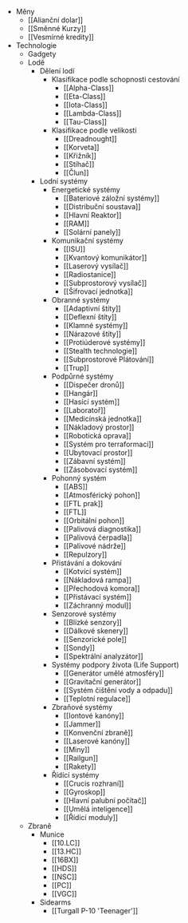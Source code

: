 * Měny
    * [[Alianční dolar]]
    * [[Směnné Kurzy]]
    * [[Vesmírné kredity]]
* Technologie
  * Gadgety
  * Lodě
    * Dělení lodí
      * Klasifikace podle schopnosti cestování
          * [[Alpha-Class]]
          * [[Eta-Class]]
          * [[Iota-Class]]
          * [[Lambda-Class]]
          * [[Tau-Class]]
      * Klasifikace podle velikosti
          * [[Dreadnought]]
          * [[Korveta]]
          * [[Křižník]]
          * [[Stíhač]]
          * [[Člun]]
    * Lodní systémy
      * Energetické systémy
          * [[Bateriové záložní systémy]]
          * [[Distribuční soustava]]
          * [[Hlavní Reaktor]]
          * [[RAM]]
          * [[Solární panely]]
      * Komunikační systémy
          * [[ISU]]
          * [[Kvantový komunikátor]]
          * [[Laserový vysílač]]
          * [[Radiostanice]]
          * [[Subprostorový vysílač]]
          * [[Šifrovací jednotka]]
      * Obranné systémy
          * [[Adaptivní štíty]]
          * [[Deflexní štíty]]
          * [[Klamné systémy]]
          * [[Nárazové štíty]]
          * [[Protiúderové systémy]]
          * [[Stealth technologie]]
          * [[Subprostorové Plátování]]
          * [[Trup]]
      * Podpůrné systémy
          * [[Dispečer dronů]]
          * [[Hangár]]
          * [[Hasící systém]]
          * [[Laboratoř]]
          * [[Medicínská jednotka]]
          * [[Nákladový prostor]]
          * [[Robotická oprava]]
          * [[Systém pro terraformaci]]
          * [[Ubytovací prostor]]
          * [[Zábavní systém]]
          * [[Zásobovací systém]]
      * Pohonný systém
          * [[ABS]]
          * [[Atmosférický pohon]]
          * [[FTL prak]]
          * [[FTL]]
          * [[Orbitální pohon]]
          * [[Palivová diagnostika]]
          * [[Palivová čerpadla]]
          * [[Palivové nádrže]]
          * [[Repulzory]]
      * Přistávání a dokování
          * [[Kotvící systém]]
          * [[Nákladová rampa]]
          * [[Přechodová komora]]
          * [[Přistávací systém]]
          * [[Záchranný modul]]
      * Senzorové systémy
          * [[Blízké senzory]]
          * [[Dálkové skenery]]
          * [[Senzorické pole]]
          * [[Sondy]]
          * [[Spektrální analyzátor]]
      * Systémy podpory života (Life Support)
          * [[Generátor umělé atmosféry]]
          * [[Gravitační generátor]]
          * [[Systém čištění vody a odpadu]]
          * [[Teplotní regulace]]
      * Zbraňové systémy
          * [[Iontové kanóny]]
          * [[Jammer]]
          * [[Konvenční zbraně]]
          * [[Laserové kanóny]]
          * [[Miny]]
          * [[Railgun]]
          * [[Rakety]]
      * Řídící systémy
          * [[Crucis rozhraní]]
          * [[Gyroskop]]
          * [[Hlavní palubní počítač]]
          * [[Umělá inteligence]]
          * [[Řídicí moduly]]
  * Zbraně
    * Munice
        * [[10.LC]]
        * [[13.HC]]
        * [[16BX]]
        * [[HDS]]
        * [[NSC]]
        * [[PC]]
        * [[VGC]]
    * Sidearms
        * [[Turgall P-10 'Teenager']]